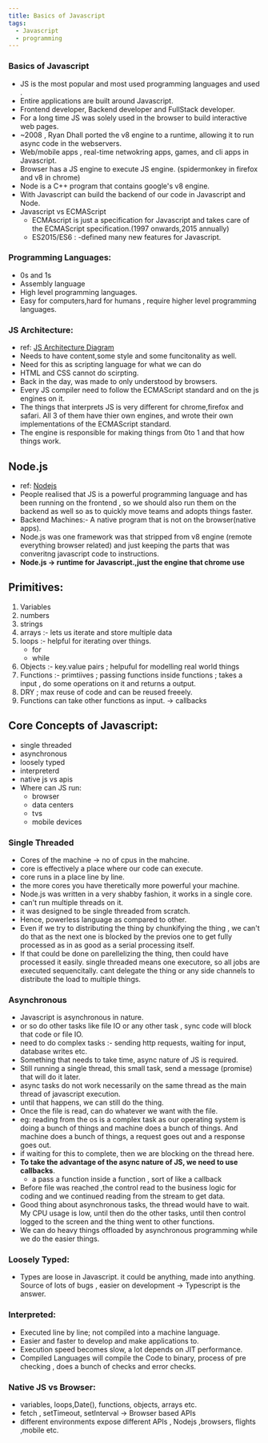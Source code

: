 ```yaml
---
title: Basics of Javascript
tags:
  - Javascript
  - programming
---
```

### Basics of Javascript
- JS is the most popular and most used programming languages and used .
- Entire applications are built around Javascript.
- Frontend developer, Backend developer and FullStack developer.
- For a long time JS was solely used in the browser to build interactive web pages.
- ~2008 , Ryan Dhall ported the v8 engine to a runtime, allowing it to run async code in the webservers.
- Web/mobile apps , real-time netwokring apps, games, and cli apps in Javascript.
- Browser has a JS engine to execute JS engine. (spidermonkey in firefox and v8 in chrome)
- Node is a C++ program that contains google's v8 engine.
- With Javascript can build the backend of our code in Javascript and Node.
- Javascript vs ECMAScript
  - ECMAscript is just a specification for Javascript and takes care of the ECMAScript specification.(1997 onwards,2015 annually)
  - ES2015/ES6 : -defined many new features for Javascript.

### Programming Languages:
  - 0s and 1s 
  - Assembly language 
  - High level programming languages.
  - Easy for computers,hard for humans , require higher level programming languages.
### JS Architecture:
  - ref: [JS Architecture Diagram](./js-architecture.excalidraw)
  - Needs to have content,some style and some funcitonality as well.
  - Need for this as scripting language for what we can do
  - HTML and CSS cannot do scirpting.
  - Back in the day, was made to only understood by browsers.
  - Every JS compiler need to follow the ECMAScript standard and on the js engines on it.
-  The things that interprets JS is very different for chrome,firefox and safari. All 3 of them have thier own engines, and wrote their own implementations of the ECMAScript standard.
-  The engine is responsible for making things from 0to 1 and that how things work.

## Node.js 

- ref: [Nodejs](./node-js.excalidraw)
- People realised that JS is a powerful programming language and has been running on the frontend , so we should also run them on the backend as well so as to quickly move teams and adopts things faster.
- Backend Machines:- A native program that is not on the browser(native apps).
- Node.js was one framework was that stripped from v8 engine (remote everything browser related) and just keeping the parts that was converitng javascript code to instructions.
- **Node.js -> runtime for Javascript.,just the engine that chrome use** 

## Primitives:
1. Variables 
2. numbers 
3. strings 
4. arrays  :- lets us iterate and store multiple data
5. loops :- helpful for iterating over things.
    - for 
    - while
6. Objects :- key.value pairs ; helpuful for modelling real world things
7. Functions :- primtiives ; passing functions inside functions ; takes a input , do some operations on it and returns a output.
8. DRY ; max reuse of code and can be reused freeely.
9.  Functions can take other functions as input. -> callbacks 

## Core Concepts of Javascript:
   
- single threaded 
- asynchronous
- loosely typed 
- interpreterd 
- native js vs apis
- Where can JS run:
  - browser 
  - data centers 
  - tvs 
  - mobile devices

### Single Threaded 
  - Cores of the machine -> no of cpus in the mahcine.
  - core is effectively a place where our code can execute.
  - core runs in a place line by line.
  - the more cores you have theretically more powerful your machine.
  - Node.js was written in a very shabby fashion, it works in a single core.
  - can't run multiple threads on it.
  - it was designed to be single threaded from scratch.
  - Hence, powerless language as compared to other.
  - Even if we try to distributing the thing by chunkifying the thing , we can't do that as the next one is blocked by the previos one to get fully processed as in as good as a serial processing itself.
  - If that could be done on parellelizing the thing, then could have processed it easily. single threaded  means one executore, so all jobs are executed sequencitally. cant delegate the thing or any side channels to distribute the load to multiple things.
### Asynchronous 
  - Javascript is asynchronous in nature.
  - or so do other tasks like file IO or any other task , sync code will block that code or file IO.
  - need to do complex tasks :- sending http requests, waiting for input, database writes etc. 
  - Something that needs to take time, async nature of JS is required.
  - Still running a single thread, this small task, send a message (promise) that will do it later.
  - async tasks do not work necessarily on the same thread as the main thread of javascript execution.
  - until that happens, we can still do the thing.
  - Once the file is read, can do whatever we want with the file.
  - eg: reading from the os is a complex task as our operating system is doing a bunch of things and machine does a bunch of things. And machine does a bunch of things, a request goes out and a response goes out.
  - if waiting for this to complete, then we are blocking on the thread here.
  - **To take the advantage of the async nature of JS, we need to use callbacks**.
    - a pass a function inside a function , sort of like a callback
  - Before file was reached ,the control read to the business logic for coding and we continued reading from the stream to get data.
  - Good thing about asynchronous tasks, the thread would have to wait. My CPU usage is low, until then do the other tasks, until then control logged to the screen and the thing went to other functions.
  - We can do heavy things offloaded by asynchronous programming while we do the easier things.
### Loosely Typed:
  - Types are loose in Javascript. it could be anything, made into anything. Source of lots of bugs , easier on development -> Typescript is the answer.
### Interpreted:
  - Executed line by line; not compiled into a machine language.
  - Easier and faster to develop and make applications to.
  - Execution speed becomes slow, a lot depends on JIT performance.
  - Compiled Languages will compile the Code to binary, process of pre checking , does a bunch of checks and error checks.
### Native JS vs Browser:
  - variables, loops,Date(), functions, objects, arrays etc.
  - fetch , setTimeout, setInterval -> Browser based APIs
  - different environments expose different APIs , Nodejs ,browsers, flights ,mobile etc.
